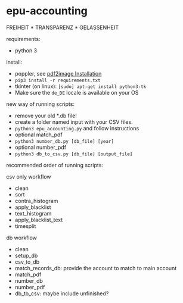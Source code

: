 epu-accounting
==============
FREIHEIT * TRANSPARENZ * GELASSENHEIT

requirements:
- python 3

install:
- poppler, see [pdf2image Installation](https://github.com/Belval/pdf2image#how-to-install)
- `pip3 install -r requirements.txt`
- tkinter (on linux): `[sudo] apt-get install python3-tk`
- Make sure the `de_DE` locale is available on your OS

new way of running scripts:

- remove your old *.db file!
- create a folder named input with your CSV files.
- `python3 epu_accounting.py` and follow instructions
- optional match_pdf
- `python3 number_db.py [db_file] [year]`
- optional number_pdf
- `python3 db_to_csv.py [db_file] [output_file]`


recommended order of running scripts:

csv only workflow
- clean
- sort
- contra_histogram
- apply_blacklist
- text_histogram
- apply_blacklist_text
- timesplit

db workflow
- clean
- setup_db
- csv_to_db
- match_records_db: provide the account to match to main account
- match_pdf
- number_db
- number_pdf
- db_to_csv: maybe include unfinished?
